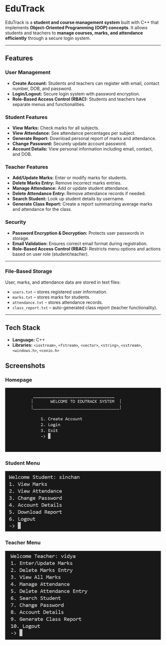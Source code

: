 # EduTrack

EduTrack is a **student and course management system** built with C++ that implements **Object-Oriented Programming (OOP) concepts**. It allows students and teachers to **manage courses, marks, and attendance efficiently** through a secure login system.

---

## Features

### User Management
- **Create Account:** Students and teachers can register with email, contact number, DOB, and password.  
- **Login/Logout:** Secure login system with password encryption.  
- **Role-Based Access Control (RBAC):** Students and teachers have separate menus and functionalities.  

### Student Features
- **View Marks:** Check marks for all subjects.  
- **View Attendance:** See attendance percentages per subject.  
- **Generate Report:** Download personal report of marks and attendance.  
- **Change Password:** Securely update account password.  
- **Account Details:** View personal information including email, contact, and DOB. 

### Teacher Features
- **Add/Update Marks:** Enter or modify marks for students.  
- **Delete Marks Entry:** Remove incorrect marks entries.  
- **Manage Attendance:** Add or update student attendance.  
- **Delete Attendance Entry:** Remove attendance records if needed.  
- **Search Student:** Look up student details by username.  
- **Generate Class Report:** Create a report summarizing average marks and attendance for the class.  

### Security
- **Password Encryption & Decryption:** Protects user passwords in storage.  
- **Email Validation:** Ensures correct email format during registration.  
- **Role-Based Access Control (RBAC):** Restricts menu options and actions based on user role (student/teacher).  

---

### File-Based Storage
User, marks, and attendance data are stored in text files:  
- `users.txt` – stores registered user information.  
- `marks.txt` – stores marks for students.  
- `attendance.txt` – stores attendance records.  
- `class_report.txt` – auto-generated class report (teacher functionality).  

---

## Tech Stack
- **Language:** C++  
- **Libraries:** `<iostream>`, `<fstream>`, `<vector>`, `<string>`, `<sstream>`, `<windows.h>`, `<conio.h>`

## Screenshots

### Homepage
![Homepage](https://github.com/Sinchan-Hampannavar/EduTrack-System/blob/main/Screenshot%202025-09-15%20154800.png)

### Student Menu
![Student Menu](https://github.com/Sinchan-Hampannavar/EduTrack-System/blob/main/Screenshot%202025-09-15%20154847.png)

### Teacher Menu
![Teacher Menu](https://github.com/Sinchan-Hampannavar/EduTrack-System/blob/main/Screenshot%202025-09-15%20154933.png)

